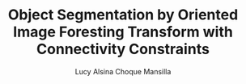 ---
paperId: 13
author: Lucy Alsina Choque Mansilla
publicationauthor: Choque Mansilla, L. A.
title: Object Segmentation by Oriented Image Foresting Transform with Connectivity Constraints
pdf: --
poster: Poster_Lucy_Choque
alt: --
type: Poster
topic: Deep Learning
link: 
conference: icml
year: 2019
tags: icml-2019-np
location: California, USA
---